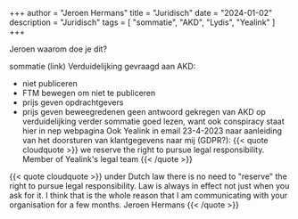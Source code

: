 +++
author = "Jeroen Hermans"
title = "Juridisch"
date = "2024-01-02"
description = "Juridisch"
tags = [
    "sommatie", "AKD", "Lydis", "Yealink"
]
+++

Jeroen waarom doe je dit?
<!--more-->
sommatie (link)
Verduidelijking gevraagd aan AKD:
- niet publiceren
- FTM bewegen om niet te publiceren
- prijs geven opdrachtgevers
- prijs geven beweegredenen
geen antwoord gekregen van AKD op verduidelijking
verder sommatie goed lezen, want ook conspiracy staat hier in
nep webpagina
Ook Yealink in email 23-4-2023 naar aanleiding van het doorsturen van klantgegevens naar mij (GDPR?):
{{< quote cloudquote >}}
we reserve the right to pursue legal responsibility. <span>Member of Yealink's legal team</span>
{{< /quote >}}

{{< quote cloudquote >}}
under Dutch law there is no need to "reserve" the right to pursue legal responsibility. Law is always in effect not just 
when you ask for it. I think that is the whole reason that I am communicating with your organisation for a few months.
<span>Jeroen Hermans</span>
{{< /quote >}}

